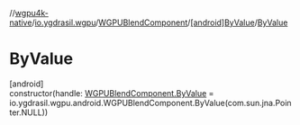 //[wgpu4k-native](../../../../index.md)/[io.ygdrasil.wgpu](../../index.md)/[WGPUBlendComponent](../index.md)/[[android]ByValue](index.md)/[ByValue](-by-value.md)

# ByValue

[android]\
constructor(handle: [WGPUBlendComponent.ByValue](../../../io.ygdrasil.wgpu.android/-w-g-p-u-blend-component/-by-value/index.md) = io.ygdrasil.wgpu.android.WGPUBlendComponent.ByValue(com.sun.jna.Pointer.NULL))